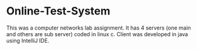 # Online-Test-System
This was a computer networks lab assignment. It has 4 servers (one main and others are sub server) coded in linux c. Client was developed in java using IntelliJ IDE.
